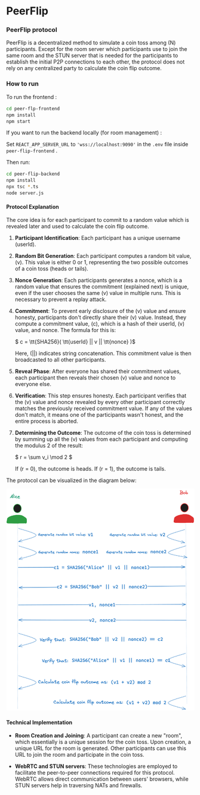 
# PeerFlip

### PeerFlip protocol

PeerFlip is a decentralized method to simulate a coin toss among \(N\) participants. Except for the room server which participants use to join the same room and the STUN server that is needed for the participants to establish the initial P2P connections to each other, the protocol does not rely on any centralized party to calculate the coin flip outcome. 


### How to run

To run the frontend :

```bash
cd peer-flp-frontend
npm install
npm start
```

If you want to run the backend locally (for room management) :

Set `REACT_APP_SERVER_URL` to `'wss://localhost:9090'`  in the `.env` file inside `peer-flip-frontend` .

Then run:
```bash
cd peer-flip-backend
npm install
npx tsc *.ts 
node server.js
```

#### Protocol Explanation

The core idea is for each participant to commit to a random value which is revealed later and used to calculate the coin flip outcome.


1. **Participant Identification**: 
   Each participant has a unique username (userId).

2. **Random Bit Generation**:
   Each participant computes a random bit value, \(v\). This value is either 0 or 1, representing the two possible outcomes of a coin toss (heads or tails).

3. **Nonce Generation**:
   Each participants generates a nonce, which is a random value that ensures the commitment (explained next) is unique, even if the user chooses the same \(v\) value in multiple runs. 
   This is necessary to prevent a replay attack.
   

4. **Commitment**:
   To prevent early disclosure of the \(v\) value and ensure honesty, participants don't directly share their \(v\) value. Instead, they compute a commitment value, \(c\), which is a hash of their userId, \(v\) value, and nonce. The formula for this is:

   $ c =  \tt{SHA256}( 	\tt{userId} || v || 	\tt{nonce} )$

   Here, \(||\) indicates string concatenation. This commitment value is then broadcasted to all other participants.

5. **Reveal Phase**:
   After everyone has shared their commitment values, each participant then reveals their chosen \(v\) value and nonce to everyone else.

6. **Verification**:
   This step ensures honesty. Each participant verifies that the \(v\) value and nonce revealed by every other participant correctly matches the previously received commitment value. If any of the values don't match, it means one of the participants wasn't honest, and the entire process is aborted.

7. **Determining the Outcome**:
   The outcome of the coin toss is determined by summing up all the \(v\) values from each participant and computing the modulus 2 of the result:

   $ r = \sum v_i \mod 2  $

   If \(r = 0\), the outcome is heads. If \(r = 1\), the outcome is tails.



The protocol can be visualized in the diagram below:

<p align="center">
  <img src="https://raw.githubusercontent.com/antonis19/peer-flip/main/docs/diagrams/sequence-diagram.png" alt="Sequence Diagram" width="600" />
</p>

#### Technical Implementation

- **Room Creation and Joining**:
  A participant can create a new "room", which essentially is a unique session for the coin toss. Upon creation, a unique URL for the room is generated. Other participants can use this URL to join the room and participate in the coin toss.

- **WebRTC and STUN servers**: 
  These technologies are employed to facilitate the peer-to-peer connections required for this protocol. WebRTC allows direct communication between users' browsers, while STUN servers help in traversing NATs and firewalls.

